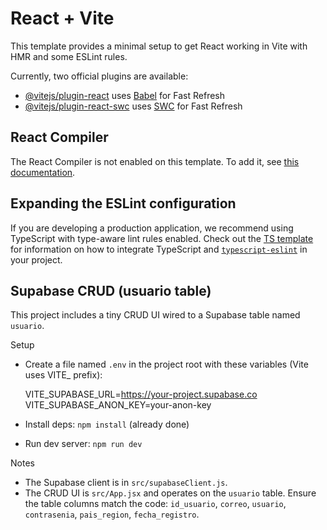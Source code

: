 # React + Vite

This template provides a minimal setup to get React working in Vite with HMR and some ESLint rules.

Currently, two official plugins are available:

- [@vitejs/plugin-react](https://github.com/vitejs/vite-plugin-react/blob/main/packages/plugin-react) uses [Babel](https://babeljs.io/) for Fast Refresh
- [@vitejs/plugin-react-swc](https://github.com/vitejs/vite-plugin-react/blob/main/packages/plugin-react-swc) uses [SWC](https://swc.rs/) for Fast Refresh

## React Compiler

The React Compiler is not enabled on this template. To add it, see [this documentation](https://react.dev/learn/react-compiler/installation).

## Expanding the ESLint configuration

If you are developing a production application, we recommend using TypeScript with type-aware lint rules enabled. Check out the [TS template](https://github.com/vitejs/vite/tree/main/packages/create-vite/template-react-ts) for information on how to integrate TypeScript and [`typescript-eslint`](https://typescript-eslint.io) in your project.

## Supabase CRUD (usuario table)

This project includes a tiny CRUD UI wired to a Supabase table named `usuario`.

Setup
- Create a file named `.env` in the project root with these variables (Vite uses VITE_ prefix):

  VITE_SUPABASE_URL=https://your-project.supabase.co
  VITE_SUPABASE_ANON_KEY=your-anon-key

- Install deps: `npm install` (already done)
- Run dev server: `npm run dev`

Notes
- The Supabase client is in `src/supabaseClient.js`.
- The CRUD UI is `src/App.jsx` and operates on the `usuario` table. Ensure the table columns match the code: `id_usuario`, `correo`, `usuario`, `contrasenia`, `pais_region`, `fecha_registro`.

